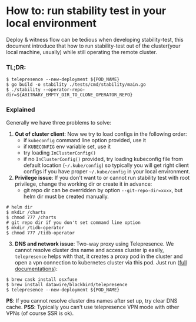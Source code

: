 # How to: run stability test in your local environment

Deploy & witness flow can be tedious when developing stability-test, this document introduce that how to run stability-test out of the cluster(your local machine, usually) while still operating the remote cluster.

### TL;DR: 
```shell
$ telepresence --new-deployment ${POD_NAME}
$ go build -o stability ./tests/cmd/stability/main.go
$ ./stability --operator-repo-dir=${ABITRARY_EMPTY_DIR_TO_CLONE_OPERATOR_REPO}
```

### Explained

Generally we have three problems to solve: 

1. **Out of cluster client**: Now we try to load configs in the following order:
    * if `kubeconfig` command line option provided, use it
    * if `KUBECONFIG` env variable set, use it
    * try loading `InClusterConfig()`
    * if no `InClusterConfig()` provided, try loading kubeconfig file from default location (`~/.kube/config`)
so typically you will get right client configs if you have proper `~/.kube/config` in your local environment. 
2. **Privilege issue**: If you don't want to or cannot run stability test with root privilege, change the working dir or create it in advance:
    * git repo dir can be overridden by option `--git-repo-dir=xxxx`, but helm dir must be created manually. 
```shell
# helm dir
$ mkdir /charts
$ chmod 777 /charts
# git repo dir if you don't set command line option
$ mkdir /tidb-operator
$ chmod 777 /tidb-operator
```
3. **DNS and network issue**: Two-way proxy using Telepresence. We cannot resolve cluster dns name and access cluster ip easily, `telepresence` helps with that, it creates a proxy pod in the cluster and open a vpn connection to kubernetes cluster via this pod. Just run ([full documentations](https://www.telepresence.io/reference/install)):
```shell
$ brew cask install osxfuse
$ brew install datawire/blackbird/telepresence
$ telepresence --new-deployment ${POD_NAME}
``` 
**PS**: If you cannot resolve cluster dns names after set up, try clear DNS cache.
**PSS**: Typically you can't use telepresence VPN mode with other VPNs (of course SSR is ok).
